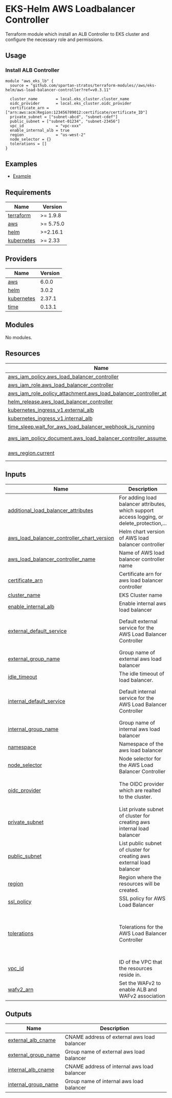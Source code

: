 # EKS-Helm AWS Loadbalancer Controller

Terraform module which install an ALB Controller to EKS cluster and configure the necessary role and permissions.

## Usage

### Install ALB Controller

```hcl
module "aws_eks_lb" {
  source = "github.com/spartan-stratos/terraform-modules//aws/eks-helm/aws-load-balancer-controller?ref=v0.3.11"

  cluster_name        = local.eks_cluster.cluster_name
  oidc_provider       = local.eks_cluster.oidc_provider
  certificate_arn = ["arn:aws:acm:Region:123456789012:certificate/certificate_ID"]
  private_subnet = ["subnet-abcd", "subnet-cdef"]
  public_subnet = ["subnet-01234", "subnet-23456"]
  vpc_id              = "vpc-xxx"
  enable_internal_alb = true
  region              = "us-west-2"
  node_selector = {}
  tolerations = []
}
```

## Examples

- [Example](./examples/)

<!-- BEGIN_TF_DOCS -->
## Requirements

| Name | Version |
|------|---------|
| <a name="requirement_terraform"></a> [terraform](#requirement\_terraform) | >= 1.9.8 |
| <a name="requirement_aws"></a> [aws](#requirement\_aws) | >= 5.75.0 |
| <a name="requirement_helm"></a> [helm](#requirement\_helm) | >=2.16.1 |
| <a name="requirement_kubernetes"></a> [kubernetes](#requirement\_kubernetes) | >= 2.33 |

## Providers

| Name | Version |
|------|---------|
| <a name="provider_aws"></a> [aws](#provider\_aws) | 6.0.0 |
| <a name="provider_helm"></a> [helm](#provider\_helm) | 3.0.2 |
| <a name="provider_kubernetes"></a> [kubernetes](#provider\_kubernetes) | 2.37.1 |
| <a name="provider_time"></a> [time](#provider\_time) | 0.13.1 |

## Modules

No modules.

## Resources

| Name | Type |
|------|------|
| [aws_iam_policy.aws_load_balancer_controller](https://registry.terraform.io/providers/hashicorp/aws/latest/docs/resources/iam_policy) | resource |
| [aws_iam_role.aws_load_balancer_controller](https://registry.terraform.io/providers/hashicorp/aws/latest/docs/resources/iam_role) | resource |
| [aws_iam_role_policy_attachment.aws_load_balancer_controller_attach](https://registry.terraform.io/providers/hashicorp/aws/latest/docs/resources/iam_role_policy_attachment) | resource |
| [helm_release.aws_load_balancer_controller](https://registry.terraform.io/providers/hashicorp/helm/latest/docs/resources/release) | resource |
| [kubernetes_ingress_v1.external_alb](https://registry.terraform.io/providers/hashicorp/kubernetes/latest/docs/resources/ingress_v1) | resource |
| [kubernetes_ingress_v1.internal_alb](https://registry.terraform.io/providers/hashicorp/kubernetes/latest/docs/resources/ingress_v1) | resource |
| [time_sleep.wait_for_aws_load_balancer_webhook_is_running](https://registry.terraform.io/providers/hashicorp/time/latest/docs/resources/sleep) | resource |
| [aws_iam_policy_document.aws_load_balancer_controller_assume_role_policy](https://registry.terraform.io/providers/hashicorp/aws/latest/docs/data-sources/iam_policy_document) | data source |
| [aws_region.current](https://registry.terraform.io/providers/hashicorp/aws/latest/docs/data-sources/region) | data source |

## Inputs

| Name | Description | Type | Default | Required |
|------|-------------|------|---------|:--------:|
| <a name="input_additional_load_balancer_attributes"></a> [additional\_load\_balancer\_attributes](#input\_additional\_load\_balancer\_attributes) | For adding load balancer attributes, which support access logging, or delete\_protection,... | `list(string)` | `[]` | no |
| <a name="input_aws_load_balancer_controller_chart_version"></a> [aws\_load\_balancer\_controller\_chart\_version](#input\_aws\_load\_balancer\_controller\_chart\_version) | Helm chart version of AWS load balancer controller | `string` | `"1.12.0"` | no |
| <a name="input_aws_load_balancer_controller_name"></a> [aws\_load\_balancer\_controller\_name](#input\_aws\_load\_balancer\_controller\_name) | Name of AWS load balancer controller name | `string` | `"aws-load-balancer-controller"` | no |
| <a name="input_certificate_arn"></a> [certificate\_arn](#input\_certificate\_arn) | Certificate arn for aws load balancer controller | `list(string)` | n/a | yes |
| <a name="input_cluster_name"></a> [cluster\_name](#input\_cluster\_name) | EKS Cluster name | `string` | n/a | yes |
| <a name="input_enable_internal_alb"></a> [enable\_internal\_alb](#input\_enable\_internal\_alb) | Enable internal aws load balancer | `bool` | `false` | no |
| <a name="input_external_default_service"></a> [external\_default\_service](#input\_external\_default\_service) | Default external service for the AWS Load Balancer Controller | <pre>object({<br/>    name = string<br/>    port = number<br/>  })</pre> | `null` | no |
| <a name="input_external_group_name"></a> [external\_group\_name](#input\_external\_group\_name) | Group name of external aws load balancer | `string` | `"external"` | no |
| <a name="input_idle_timeout"></a> [idle\_timeout](#input\_idle\_timeout) | The idle timeout of load balancer. | `string` | `"60"` | no |
| <a name="input_internal_default_service"></a> [internal\_default\_service](#input\_internal\_default\_service) | Default internal service for the AWS Load Balancer Controller | <pre>object({<br/>    name = string<br/>    port = number<br/>  })</pre> | `null` | no |
| <a name="input_internal_group_name"></a> [internal\_group\_name](#input\_internal\_group\_name) | Group name of internal aws load balancer | `string` | `"internal"` | no |
| <a name="input_namespace"></a> [namespace](#input\_namespace) | Namespace of the aws load balancer | `string` | `"kube-system"` | no |
| <a name="input_node_selector"></a> [node\_selector](#input\_node\_selector) | Node selector for the AWS Load Balancer Controller | `map(string)` | `{}` | no |
| <a name="input_oidc_provider"></a> [oidc\_provider](#input\_oidc\_provider) | The OIDC provider which are realted to the cluster. | <pre>object({<br/>    arn = string<br/>    url = string<br/>  })</pre> | n/a | yes |
| <a name="input_private_subnet"></a> [private\_subnet](#input\_private\_subnet) | List private subnet of cluster for creating aws internal load balancer | `list(string)` | n/a | yes |
| <a name="input_public_subnet"></a> [public\_subnet](#input\_public\_subnet) | List public subnet of cluster for creating aws external load balancer | `list(string)` | n/a | yes |
| <a name="input_region"></a> [region](#input\_region) | Region where the resources will be created. | `string` | `null` | no |
| <a name="input_ssl_policy"></a> [ssl\_policy](#input\_ssl\_policy) | SSL policy for AWS Load Balancer | `string` | `"ELBSecurityPolicy-TLS13-1-2-2021-06"` | no |
| <a name="input_tolerations"></a> [tolerations](#input\_tolerations) | Tolerations for the AWS Load Balancer Controller | <pre>list(object({<br/>    key      = string<br/>    operator = string<br/>    value    = optional(string)<br/>    effect   = optional(string)<br/>  }))</pre> | `[]` | no |
| <a name="input_vpc_id"></a> [vpc\_id](#input\_vpc\_id) | ID of the VPC that the resources reside in. | `string` | n/a | yes |
| <a name="input_wafv2_arn"></a> [wafv2\_arn](#input\_wafv2\_arn) | Set the WAFv2 to enable ALB and WAFv2 association | `string` | `null` | no |

## Outputs

| Name | Description |
|------|-------------|
| <a name="output_external_alb_cname"></a> [external\_alb\_cname](#output\_external\_alb\_cname) | CNAME address of external aws load balancer |
| <a name="output_external_group_name"></a> [external\_group\_name](#output\_external\_group\_name) | Group name of external aws load balancer |
| <a name="output_internal_alb_cname"></a> [internal\_alb\_cname](#output\_internal\_alb\_cname) | CNAME address of internal aws load balancer |
| <a name="output_internal_group_name"></a> [internal\_group\_name](#output\_internal\_group\_name) | Group name of internal aws load balancer |
<!-- END_TF_DOCS -->
